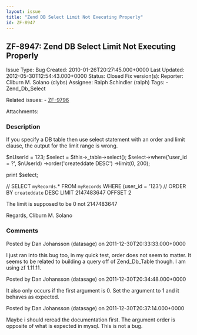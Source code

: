 ```yaml
---
layout: issue
title: "Zend DB Select Limit Not Executing Properly"
id: ZF-8947
---
```


ZF-8947: Zend DB Select Limit Not Executing Properly
----------------------------------------------------

 Issue Type: Bug Created: 2010-01-26T20:27:45.000+0000 Last Updated: 2012-05-30T12:54:43.000+0000 Status: Closed Fix version(s): 
 Reporter:  Cliburn M. Solano (clybs)  Assignee:  Ralph Schindler (ralph)  Tags: - Zend\_Db\_Select
 
 Related issues: - [ZF-9796](/issues/browse/ZF-9796)
 
 Attachments: 
### Description

If you specify a DB table then use select statement with an order and limit clause, the output for the limit range is wrong.

$nUserId = 123; $select = $this->\_table->select(); $select->where('user\_id = ?', $nUserId) ->order('createddate DESC') ->limit(0, 200);

print $select;

// SELECT `myRecords`.\* FROM `myRecords` WHERE (user\_id = '123') // ORDER BY `createddate` DESC LIMIT 2147483647 OFFSET 2

The limit is supposed to be 0 not 2147483647

Regards, Cliburn M. Solano

 

 

### Comments

Posted by Dan Johansson (datasage) on 2011-12-30T20:33:33.000+0000

I just ran into this bug too, in my quick test, order does not seem to matter. It seems to be related to building a query off of Zend\_Db\_Table though. I am using zf 1.11.11.

 

 

Posted by Dan Johansson (datasage) on 2011-12-30T20:34:48.000+0000

It also only occurs if the first argument is 0. Set the argument to 1 and it behaves as expected.

 

 

Posted by Dan Johansson (datasage) on 2011-12-30T20:37:14.000+0000

Maybe i should reread the documentation first. The argument order is opposite of what is expected in mysql. This is not a bug.

 

 